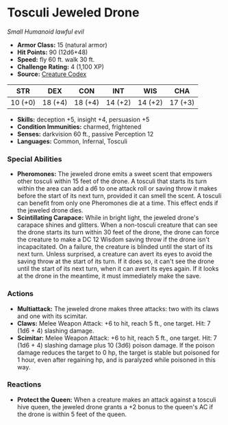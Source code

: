 # Tosculi Jeweled Drone

*Small* *Humanoid* *lawful evil*

- **Armor Class:** 15 (natural armor)
- **Hit Points:** 90 (12d6+48)
- **Speed:** fly 60 ft. walk 30 ft.
- **Challenge Rating:** 4 (1,100 XP)
- **Source:** [Creature Codex](https://koboldpress.com/kpstore/product/creature-codex-for-5th-edition-dnd/)

| STR | DEX | CON | INT | WIS | CHA |
| --- | --- | --- | --- | --- | --- |
| 10 (+0) | 18 (+4) | 18 (+4) | 14 (+2) | 14 (+2) | 17 (+3) |

- **Skills:** deception +5, insight +4, persuasion +5
- **Condition Immunities:** charmed, frightened
- **Senses:** darkvision 60 ft., passive Perception 12
- **Languages:** Common, Infernal, Tosculi
### Special Abilities
- **Pheromones:** The jeweled drone emits a sweet scent that empowers other tosculi within 15 feet of the drone. A tosculi that starts its turn within the area can add a d6 to one attack roll or saving throw it makes before the start of its next turn, provided it can smell the scent. A tosculi can benefit from only one Pheromones die at a time. This effect ends if the jeweled drone dies.
- **Scintillating Carapace:** While in bright light, the jeweled drone's carapace shines and glitters. When a non-tosculi creature that can see the drone starts its turn within 30 feet of the drone, the drone can force the creature to make a DC 12 Wisdom saving throw if the drone isn't incapacitated. On a failure, the creature is blinded until the start of its next turn.  Unless surprised, a creature can avert its eyes to avoid the saving throw at the start of its turn. If it does so, it can't see the drone until the start of its next turn, when it can avert its eyes again. If it looks at the drone in the meantime, it must immediately make the save.
### Actions
- **Multiattack:** The jeweled drone makes three attacks: two with its claws and one with its scimitar.
- **Claws:** Melee Weapon Attack: +6 to hit, reach 5 ft., one target. Hit: 7 (1d6 + 4) slashing damage.
- **Scimitar:** Melee Weapon Attack: +6 to hit, reach 5 ft., one target. Hit: 7 (1d6 + 4) slashing damage plus 10 (3d6) poison damage. If the poison damage reduces the target to 0 hp, the target is stable but poisoned for 1 hour, even after regaining hp, and is paralyzed while poisoned in this way.
### Reactions
- **Protect the Queen:** When a creature makes an attack against a tosculi hive queen, the jeweled drone grants a +2 bonus to the queen's AC if the drone is within 5 feet of the queen.
